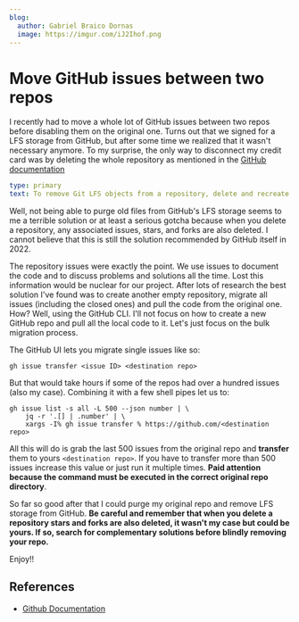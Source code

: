 ```yaml
---
blog:
  author: Gabriel Braico Dornas
  image: https://imgur.com/iJ2Ihof.png
---
```


# Move GitHub issues between two repos

I recently had to move a whole lot of GitHub issues between two repos before disabling them on the original one. Turns out that we signed for a LFS storage from GitHub, but after some time we realized that it wasn't necessary anymore. To my surprise, the only way to disconnect my credit card was by deleting the whole repository as mentioned in the [GitHub documentation](https://docs.github.com/en/repositories/working-with-files/managing-large-files/removing-files-from-git-large-file-storage#:~:text=To%20remove%20Git%20LFS%20objects%20from%20a%20repository%2C%20delete%20and%20recreate%20the%20repository)

```yaml remark
type: primary
text: To remove Git LFS objects from a repository, delete and recreate the repository.
```

Well, not being able to purge old files from GitHub's LFS storage seems to me a terrible solution or at least a serious gotcha because when you delete a repository, any associated issues, stars, and forks are also deleted. I cannot believe that this is still the solution recommended by GitHub itself in 2022. 

The repository issues were exactly the point. We use issues to document the code and to discuss problems and solutions all the time. Lost this information would be nuclear for our project. After lots of research the best solution I've found was to create another empty repository, migrate all issues (including the closed ones) and pull the code from the original one. How? Well, using the GitHub CLI. I'll not focus on how to create a new GitHub repo and pull all the local code to it. Let's just focus on the bulk migration process.


The GitHub UI lets you migrate single issues like so:

```
gh issue transfer <issue ID> <destination repo>
```

But that would take hours if some of the repos had over a hundred issues (also my case). Combining it with a few shell pipes let us to:

```
gh issue list -s all -L 500 --json number | \
    jq -r '.[] | .number' | \
    xargs -I% gh issue transfer % https://github.com/<destination repo>
```

All this will do is grab the last 500 issues from the original repo and **transfer** them to yours `<destination repo>`. If you have to transfer more than 500 issues increase this value or just run it multiple times. **Paid attention because the command must be executed in the correct original repo directory**. 

So far so good after that I could purge my original repo and remove LFS storage from GitHub. **Be careful and remember that when you delete a repository stars and forks are also deleted, it wasn't my case but could be yours. If so, search for complementary solutions before blindly removing your repo.**

Enjoy!!

## References

- [Github Documentation](https://docs.github.com/en/repositories/working-with-files/managing-large-files/removing-files-from-git-large-file-storage#removing-a-single-file)